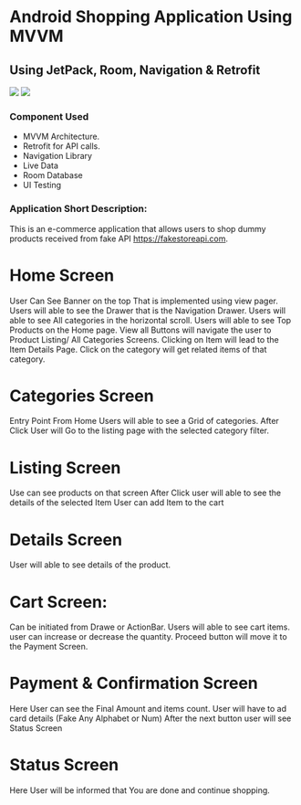 # Android Shopping Application Using MVVM

## Using JetPack, Room, Navigation & Retrofit
![](https://img.shields.io/badge/android-Kotlin-yellowgreen) ![](https://img.shields.io/badge/Dependency%20Injection%20-Dagger-blue)

### Component Used
- MVVM Architecture.
- Retrofit for API calls.
- Navigation Library
- Live Data
- Room Database
- UI Testing

### Application Short Description:
 This is an e-commerce application that allows users to shop dummy products received from fake API https://fakestoreapi.com.

# Home Screen
User Can See Banner on the top That is implemented using view pager.
Users will able to see the Drawer that is the Navigation Drawer.
Users will able to see All categories in the horizontal scroll.
Users will able to see Top Products on the Home page.
View all Buttons will navigate the user to Product Listing/ All Categories Screens.
Clicking on Item will lead to the Item Details Page.
Click on the category will get related items of that category.
# Categories Screen
Entry Point From Home
Users will able to see a Grid of categories.
After Click User will Go to the listing page with the selected category filter.
# Listing Screen
Use can see products on that screen 
After Click user will able to see the details of the selected Item
User can add Item to the cart
# Details Screen
User will able to see details of the product.
# Cart Screen:
Can be initiated from Drawe or ActionBar.
Users will able to see cart items.
user can increase or decrease the quantity.
Proceed button will move it to the Payment Screen.
# Payment & Confirmation Screen
Here User can see the Final Amount and items count.
User will have to ad card details (Fake Any Alphabet or Num)
After the next button user will see Status Screen
# Status Screen
Here User will be informed that You are done and continue shopping.
